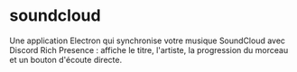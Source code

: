 # soundcloud
Une application Electron qui synchronise votre musique SoundCloud avec Discord Rich Presence : affiche le titre, l'artiste, la progression du morceau et un bouton d'écoute directe.

